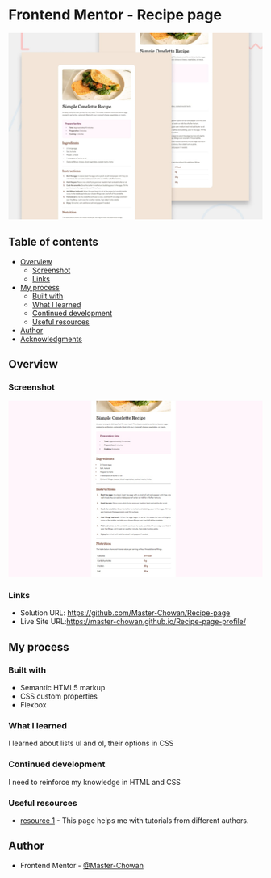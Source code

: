 # Frontend Mentor - Recipe page

![Design preview for the Recipe page coding challenge](./preview.jpg)

## Table of contents

- [Overview](#overview)
  - [Screenshot](#screenshot)
  - [Links](#links)
- [My process](#my-process)
  - [Built with](#built-with)
  - [What I learned](#what-i-learned)
  - [Continued development](#continued-development)
  - [Useful resources](#useful-resources)
- [Author](#author)
- [Acknowledgments](#acknowledgments)

## Overview

### Screenshot

![](./screenshot.jpg)

### Links

- Solution URL: https://github.com/Master-Chowan/Recipe-page
- Live Site URL:https://master-chowan.github.io/Recipe-page-profile/

## My process

### Built with

- Semantic HTML5 markup
- CSS custom properties
- Flexbox

### What I learned 

I learned about lists ul and ol, their options in CSS

### Continued development

I need to reinforce my knowledge in HTML and CSS

### Useful resources

- [resource 1](https://www.youtube.com) - This page helps me with tutorials from different authors.

## Author

- Frontend Mentor - [@Master-Chowan](https://www.https://www.frontendmentor.io/profile/Master-Chowan)
